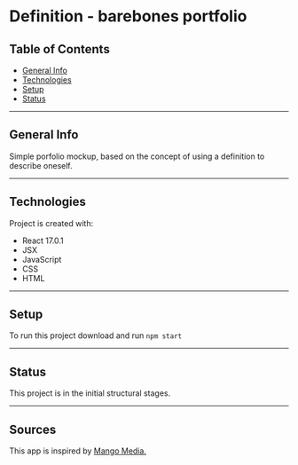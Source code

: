# Definition - barebones portfolio

## Table of Contents
- [General Info](###General-Info)
- [Technologies](#Technologies)
- [Setup](#Setup)
- [Status](#Status)
***

## General Info
Simple porfolio mockup, based on the concept of using a definition to describe oneself.
***

## Technologies
Project is created with:
- React 17.0.1
- JSX
- JavaScript
- CSS
- HTML
***

## Setup
To run this project download and run `npm start`
***

## Status
This project is in the initial structural stages.
***

## Sources
This app is inspired by [Mango Media.](www.mango-media.edu)
